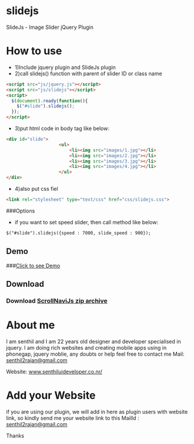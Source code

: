 slidejs
=======

SlideJs - Image Slider jQuery Plugin


How to use
==========

- 1)Include jquery plugin and SlideJs plugin
- 2)call slidejs() function with parent of slider ID or class name

```html
<script src="js/jquery.js"></script>
<script src="js/slidejs"></script>
<script>
  $(document).ready(function(){
    $("#slide").slidejs();
  });
</script>
```

- 3)put html code in body tag like below:
```html
<div id="slide">
					<ul>
						<li><img src="images/1.jpg"></li>
						<li><img src="images/2.jpg"></li>
						<li><img src="images/3.jpg"></li>
						<li><img src="images/4.jpg"></li>
					</ul>
</div>
```        

- 4)also put css fiel
```html
<link rel="stylesheet" type="text/css" href="css/slidejs.css">
```
###Options 

- if you want to set speed slider, then call method like below:
```html
$("#slide").slidejs({speed : 7000, slide_speed : 900});
```

## Demo

###[Click to see Demo](http://senthilraj.github.io/slidejs/)


## Download

### Download [ScrollNaviJs zip archive](https://github.com/senthilraj/slidejs/archive/master.zip)


About me
========
 I am senthil and I am 22 years old designer and developer specialised in jquery. I am doing rich websites and creating mobile apps using in phonegap, jquery  moblie, any doubts or help feel free to contact me Mail: senthil2rajan@gmail.com

Website: www.senthiluideveloper.co.nr/

Add your Website
================

if you are using our plugin, we will add in here as plugin users with website link,
so kindly send me your website link to this MailId : senthil2rajan@gmail.com 

Thanks
